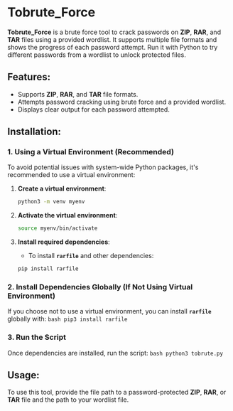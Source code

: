 # Tobrute_Force
**Tobrute_Force** is a brute force tool to crack passwords on **ZIP**, **RAR**, and **TAR** files using a provided wordlist. It supports multiple file formats and shows the progress of each password attempt. Run it with Python to try different passwords from a wordlist to unlock protected files.

## Features:
- Supports **ZIP**, **RAR**, and **TAR** file formats.
- Attempts password cracking using brute force and a provided wordlist.
- Displays clear output for each password attempted.

## Installation:

### **1. Using a Virtual Environment (Recommended)**

To avoid potential issues with system-wide Python packages, it's recommended to use a virtual environment:

1. **Create a virtual environment**:
    ```bash
    python3 -m venv myenv
    ```

2. **Activate the virtual environment**:
    ```bash
    source myenv/bin/activate
    ```

3. **Install required dependencies**:
    - To install **`rarfile`** and other dependencies:
    ```bash
    pip install rarfile
    ```

### **2. Install Dependencies Globally (If Not Using Virtual Environment)**

If you choose not to use a virtual environment, you can install **`rarfile`** globally with:
    ```bash
    pip3 install rarfile
    ```

### **3. Run the Script**

Once dependencies are installed, run the script:
    ```bash
    python3 tobrute.py
    ```

## Usage:
To use this tool, provide the file path to a password-protected **ZIP**, **RAR**, or **TAR** file and the path to your wordlist file.

